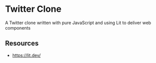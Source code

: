 # Twitter Clone

A Twitter clone written with pure JavaScript and using Lit to deliver web components

## Resources

- <https://lit.dev/>
